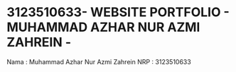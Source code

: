# 3123510633-  WEBSITE PORTFOLIO - MUHAMMAD AZHAR NUR AZMI ZAHREIN -
Nama : Muhammad Azhar Nur Azmi Zahrein NRP : 3123510633
